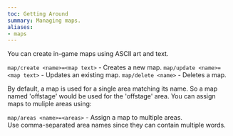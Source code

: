 ```yaml
---
toc: Getting Around
summary: Managing maps.
aliases:
- maps
---
```

You can create in-game maps using ASCII art and text.

`map/create <name>=<map text>` - Creates a new map.
`map/update <name>=<map text>` - Updates an existing map.
`map/delete <name>` - Deletes a map.

By default, a map is used for a single area matching its name.  So a map named 'offstage' would be used for the 'offstage' area.  You can assign maps to muliple areas using:

`map/areas <name>=<areas>` - Assign a map to multiple areas.  
        Use comma-separated area names since they can contain multiple words.